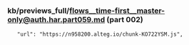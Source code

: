 ### kb/previews_full/flows__time-first__master-only@auth.har.part059.md (part 002)

```md
   "url": "https://n958200.alteg.io/chunk-KO722YSM.js",
      
```

```

